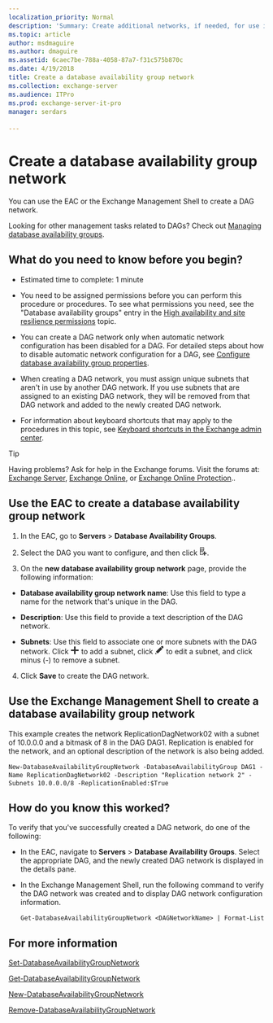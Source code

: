 ```yaml
---
localization_priority: Normal
description: 'Summary: Create additional networks, if needed, for use in a database availability group (DAG).'
ms.topic: article
author: msdmaguire
ms.author: dmaguire
ms.assetid: 6caec7be-788a-4058-87a7-f31c575b870c
ms.date: 4/19/2018
title: Create a database availability group network
ms.collection: exchange-server
ms.audience: ITPro
ms.prod: exchange-server-it-pro
manager: serdars

---
```


# Create a database availability group network

You can use the EAC or the Exchange Management Shell to create a DAG network.
  
Looking for other management tasks related to DAGs? Check out [Managing database availability groups](http://technet.microsoft.com/library/4abde67b-4995-4a57-894f-ba76aa72341c.aspx).
  
## What do you need to know before you begin?

- Estimated time to complete: 1 minute
    
- You need to be assigned permissions before you can perform this procedure or procedures. To see what permissions you need, see the "Database availability groups" entry in the [High availability and site resilience permissions](../../permissions/feature-permissions/ha-permissions.md) topic.
    
- You can create a DAG network only when automatic network configuration has been disabled for a DAG. For detailed steps about how to disable automatic network configuration for a DAG, see [Configure database availability group properties](configure-dag-properties.md).
    
- When creating a DAG network, you must assign unique subnets that aren't in use by another DAG network. If you use subnets that are assigned to an existing DAG network, they will be removed from that DAG network and added to the newly created DAG network.
    
- For information about keyboard shortcuts that may apply to the procedures in this topic, see [Keyboard shortcuts in the Exchange admin center](../../about-documentation/exchange-admin-center-keyboard-shortcuts.md).
    
> [!TIP]
> Having problems? Ask for help in the Exchange forums. Visit the forums at: [Exchange Server](https://go.microsoft.com/fwlink/p/?linkId=60612), [Exchange Online](https://go.microsoft.com/fwlink/p/?linkId=267542), or [Exchange Online Protection](https://go.microsoft.com/fwlink/p/?linkId=285351)..
  
## Use the EAC to create a database availability group network
<a name="UseEMC"> </a>

1. In the EAC, go to **Servers** \> **Database Availability Groups**.
    
2. Select the DAG you want to configure, and then click ![Add DAG network](../../media/ITPro_EAC_AddDagNetwork.png).
    
3. On the **new database availability group network** page, provide the following information: 
    
  - **Database availability group network name**: Use this field to type a name for the network that's unique in the DAG.
    
  - **Description**: Use this field to provide a text description of the DAG network.
    
  - **Subnets**: Use this field to associate one or more subnets with the DAG network. Click ![Add icon](../../media/ITPro_EAC_AddIcon.png) to add a subnet, click ![Edit icon](../../media/ITPro_EAC_EditIcon.png) to edit a subnet, and click minus (-) to remove a subnet.
    
4. Click **Save** to create the DAG network.
    
## Use the Exchange Management Shell to create a database availability group network
<a name="UseShell"> </a>

This example creates the network ReplicationDagNetwork02 with a subnet of 10.0.0.0 and a bitmask of 8 in the DAG DAG1. Replication is enabled for the network, and an optional description of the network is also being added.
  
```
New-DatabaseAvailabilityGroupNetwork -DatabaseAvailabilityGroup DAG1 -Name ReplicationDagNetwork02 -Description "Replication network 2" -Subnets 10.0.0.0/8 -ReplicationEnabled:$True
```

## How do you know this worked?
<a name="UseShell"> </a>

To verify that you've successfully created a DAG network, do one of the following:
  
- In the EAC, navigate to **Servers** \> **Database Availability Groups**. Select the appropriate DAG, and the newly created DAG network is displayed in the details pane.
    
- In the Exchange Management Shell, run the following command to verify the DAG network was created and to display DAG network configuration information.
    
  ```
  Get-DatabaseAvailabilityGroupNetwork <DAGNetworkName> | Format-List
  ```

## For more information
<a name="UseShell"> </a>

[Set-DatabaseAvailabilityGroupNetwork](http://technet.microsoft.com/library/5c6add57-eef9-4af5-9cf3-54fd910dfe93.aspx)
  
[Get-DatabaseAvailabilityGroupNetwork](http://technet.microsoft.com/library/43f57126-a685-4208-ac63-4e3aba4a3e00.aspx)
  
[New-DatabaseAvailabilityGroupNetwork](http://technet.microsoft.com/library/3ef8d42f-9da0-456a-b4e8-6f7d99a1fa0f.aspx)
  
[Remove-DatabaseAvailabilityGroupNetwork](http://technet.microsoft.com/library/8da3ddc3-72e0-4c1b-8d3f-848c3ab5584e.aspx)
  


